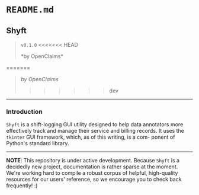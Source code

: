# `README.md`

## Shyft
> `v0.1.0`
<<<<<<< HEAD
> <caption>*by OpenClaims*</caption>
=======
> *by OpenClaims*
>>>>>>> dev

----

### Introduction

`Shyft` is a shift-logging GUI utility designed to help data annotators
more effectively track and manage their service and billing records. It
uses the `tkinter` GUI framework, which, as of this writing, is a com-
ponent of Python's standard library.

----

**NOTE**: This repository is under active development. Because `Shyft` 
is a decidedly new project, documentation is rather sparse at the moment.
We're working hard to compile a robust corpus of helpful, high-quality
resources for our users' reference, so we encourage you to check back
frequently! :)
